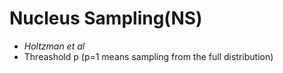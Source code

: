 # Nucleus Sampling(NS)

* *Holtzman et al*
* Threashold p (p=1 means sampling from the full distribution)